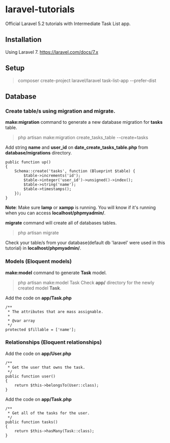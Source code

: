 # laravel-tutorials
Official Laravel 5.2 tutorials with Intermediate Task List app.

## Installation
Using Laravel 7. https://laravel.com/docs/7.x

## Setup
> composer create-project laravel/laravel task-list-app --prefer-dist


## Database
### Create table/s using migration and migrate.
**make:migration** command to generate a new database migration for **tasks** table.
> php artisan make:migration create_tasks_table --create=tasks

Add string **name** and **user_id** on **date_create_tasks_table.php** from **database/migrations** directory.

```
public function up()
{
    Schema::create('tasks', function (Blueprint $table) {
        $table->increments('id');
        $table->integer('user_id')->unsigned()->index();
        $table->string('name');
        $table->timestamps();
    });
}
```

**Note**: Make sure **lamp** or **xampp** is running. You will know if it's running when you can access **localhost/phpmyadmin/**.

**migrate** command will create all of databases tables.
> php artisan migrate

Check your table/s from your database(default db 'laravel' were used in this tutorial) in **localhost/phpmyadmin/**.

### Models (Eloquent models)
**make:model** command to generate **Task** model.
> php artisan make:model Task
Check **app/** directory for the newly created model **Task**.

Add the code on **app/Task.php**
```
/**
 * The attributes that are mass assignable.
 *
 * @var array
 */
protected $fillable = ['name'];
```

### Relationships (Eloquent relationships)
Add the code on **app/User.php**
```
/**
 * Get the user that owns the task.
 */
public function user()
{
    return $this->belongsTo(User::class);
}

```

Add the code on **app/Task.php**
```
/**
 * Get all of the tasks for the user.
 */
public function tasks()
{
    return $this->hasMany(Task::class);
}
```
